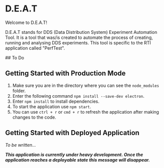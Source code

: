 # D.E.A.T

Welcome to D.E.A.T!

D.E.A.T stands for DDS (Data Distribution System) Experiment Automation Tool. It is a tool that was/is created to automate the process of creating, running and analysing DDS experiments. This tool is specific to the RTI application called "PerfTest".

## To Do


## Getting Started with Production Mode
1. Make sure you are in the directory where you can see the `node_modules` folder.
2. Enter the following command `npm install --save-dev electron`.
3. Enter `npm install` to install dependencies.
4. To start the application use `npm start`.
5. You can use `ctrl + r` or `cmd + r` to refresh the application after making changes to the code.

## Getting Started with Deployed Application
_To be written..._

**_This application is currently under heavy development. Once the application reaches a deployable state this message will disappear._**